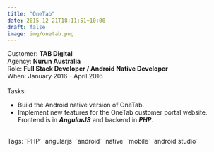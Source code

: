 ```yaml
---
title: "OneTab"
date: 2015-12-21T18:11:51+10:00
draft: false
image: img/onetab.png
---
```


Customer: **TAB Digital**<br>
Agency: **Nurun Australia**<br>
Role: **Full Stack Developer / Android Native Developer**<br>
When: January 2016 - April 2016<br>
<br>Tasks:<br>
- Build the Android native version of OneTab.<br>
- Implement new features for the OneTab customer portal website. Frontend is in ***AngularJS*** and backend in ***PHP***.
<br>
Tags: `PHP` `angularjs` `android` `native` `mobile` `android studio`